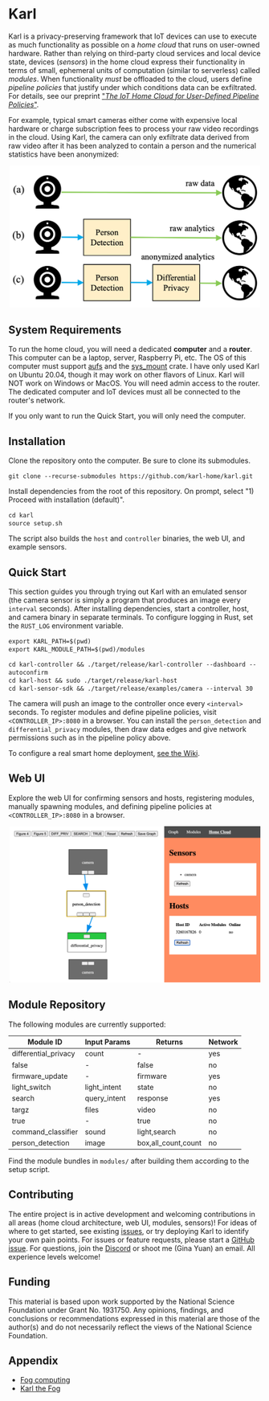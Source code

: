 # Karl
Karl is a privacy-preserving framework that IoT devices can use to execute as
much functionality as possible on a _home cloud_ that runs on user-owned hardware.
Rather than relying on third-party cloud services and local device state,
devices (_sensors_) in the home cloud express their functionality in terms
of small, ephemeral units of computation (similar to serverless) called _modules_.
When functionality _must_ be offloaded to the cloud, users define
_pipeline policies_ that justify under which conditions data can be
exfiltrated. For details, see our preprint
["_The IoT Home Cloud for User-Defined Pipeline Policies_"](http://www.ginayuan.com/preprints/preprint-karl.pdf).

For example, typical smart cameras either come with expensive local hardware or
charge subscription fees to process your raw video recordings in the cloud.
Using Karl, the camera can only exfiltrate data
derived from raw video after it has been analyzed to contain a person
and the numerical statistics have been anonymized:

<p align="center">
<img src="data/fig1.png" alt="pipeline policy example" width="500"/>
</p>

## System Requirements

To run the home cloud, you will need a dedicated **computer** and a **router**.
This computer can be a laptop, server, Raspberry Pi, etc.
The OS of this computer must support [aufs](https://en.wikipedia.org/wiki/Aufs) and the [sys_mount](https://docs.rs/crate/sys-mount/1.2.1) crate. I have only used Karl on Ubuntu 20.04, though it may work on other flavors of Linux. Karl will NOT work on Windows or MacOS.
You will need admin access to the router.
The dedicated computer and IoT devices must all be connected to the router's network.

If you only want to run the Quick Start, you will only need the computer.

## Installation

Clone the repository onto the computer. Be sure to clone its submodules.

```
git clone --recurse-submodules https://github.com/karl-home/karl.git
```

Install dependencies from the root of this repository.
On prompt, select "1) Proceed with installation (default)".

```
cd karl
source setup.sh
```

The script also builds the `host` and `controller` binaries,
the web UI, and example sensors.

## Quick Start

This section guides you through trying out Karl with an emulated sensor (the camera sensor is simply a program that produces an image every `interval` seconds).
After installing dependencies, start a controller, host, and camera binary in separate terminals. To configure logging in Rust, set the `RUST_LOG` environment variable.

```
export KARL_PATH=$(pwd)
export KARL_MODULE_PATH=$(pwd)/modules
```

```
cd karl-controller && ./target/release/karl-controller --dashboard --autoconfirm
cd karl-host && sudo ./target/release/karl-host
cd karl-sensor-sdk && ./target/release/examples/camera --interval 30
```

The camera will push an image to the controller once every `<interval>` seconds. To register modules and define pipeline policies, visit `<CONTROLLER_IP>:8080` in a browser. You can install the `person_detection` and `differential_privacy` modules, then draw data edges and give network permissions such as in the pipeline policy above.

To configure a real smart home deployment, [see the Wiki](https://github.com/karl-home/karl/wiki/Configuring-a-Real-Deployment).

## Web UI

Explore the web UI for confirming sensors and hosts, registering
modules, manually spawning modules, and defining pipeline policies at
`<CONTROLLER_IP>:8080` in a browser.

<p align="center">
<img src="data/webui.png" alt="web UI" width="500"/>
</p>

## Module Repository
The following modules are currently supported:

| Module ID            | Input Params | Returns             | Network |
| -------------------- | ------------ | ------------------- | ------- |
| differential_privacy | count        | -                   | yes     |
| false                | -            | false               | no      |
| firmware_update      | -            | firmware            | yes     |
| light_switch         | light_intent | state               | no      |
| search               | query_intent | response            | yes     |
| targz                | files        | video               | no      |
| true                 | -            | true                | no      |
| command_classifier   | sound        | light,search        | no      |
| person_detection     | image        | box,all_count,count | no      |

Find the module bundles in `modules/` after building them according to the setup script.

## Contributing

The entire project is in active development and welcoming contributions in all areas
(home cloud architecture, web UI, modules, sensors)!
For ideas of where to get started, see existing [issues](https://github.com/karl-home/karl/issues), or try deploying Karl to identify your own pain points.
For issues or feature requests, please start a [GitHub issue](https://github.com/karl-home/karl/issues).
For questions, join the [Discord](https://discord.gg/ujgQ7mdD95) or
shoot me (Gina Yuan) an email.
All experience levels welcome!

## Funding

This material is based upon work supported by the National Science Foundation under Grant No. 1931750. Any opinions, findings, and conclusions or recommendations expressed in this material are those of the author(s) and do not necessarily reflect the views of the National Science Foundation.

## Appendix
* [Fog computing](https://en.wikipedia.org/wiki/Fog_computing)
* [Karl the Fog](https://en.wikipedia.org/wiki/San_Francisco_fog)
